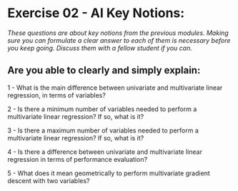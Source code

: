 # Exercise 02 - AI Key Notions: 

*These questions are about key notions from the previous modules. Making sure you can formulate a clear answer to each of them is necessary before you keep going. Discuss them with a fellow student if you can.*

## Are you able to clearly and simply explain:

1 - What is the main difference between univariate and multivariate linear regression, in terms of variables? 

2 - Is there a minimum number of variables needed to perform a multivariate linear regression? If so, what is it?

3 - Is there a maximum number of variables needed to perform a multivariate linear regression? If so, what is it?

4 - Is there a difference between univariate and multivariate linear regression in terms of performance evaluation?

5 - What does it mean geometrically to perform multivariate gradient descent with two variables?
